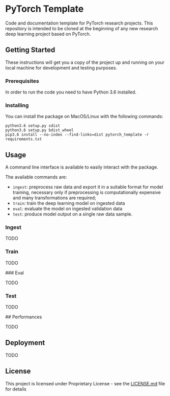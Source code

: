 # PyTorch Template

Code and documentation template for PyTorch research projects.
This repository is intended to be cloned at the beginning of any
new research deep learning project based on PyTorch.

## Getting Started

These instructions will get you a copy of the project up and running
on your local machine for development and testing purposes.

### Prerequisites

In order to run the code you need to have Python 3.6 installed.

### Installing

You can install the package on MacOS/Linux with the following commands:

```
python3.6 setup.py sdist
python3.6 setup.py bdist_wheel
pip3.6 install --no-index --find-links=dist pytorch_template -r requirements.txt
```

## Usage

A command line interface is available to easily interact with the package.

The available commands are:
- `ingest`: preprocess raw data and export it in a suitable format for model
training, necessary only if preprocessing is computationally expensive and
many transformations are required;
- `train`: train the deep learning model on ingested data
- `eval`: evaluate the model on ingested validation data
- `test`: produce model output on a single raw data sample.

### Ingest

TODO

### Train

TODO

### Eval

TODO

### Test

TODO

## Performances

TODO

## Deployment

TODO 

## License

This project is licensed under Proprietary License -
see the [LICENSE.md](LICENSE.md) file for details
